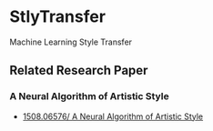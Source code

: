 # StlyTransfer
Machine Learning Style Transfer

## Related Research Paper

### A Neural Algorithm of Artistic Style
* [1508.06576/ A Neural Algorithm of Artistic Style](https://arxiv.org/abs/1508.06576)
